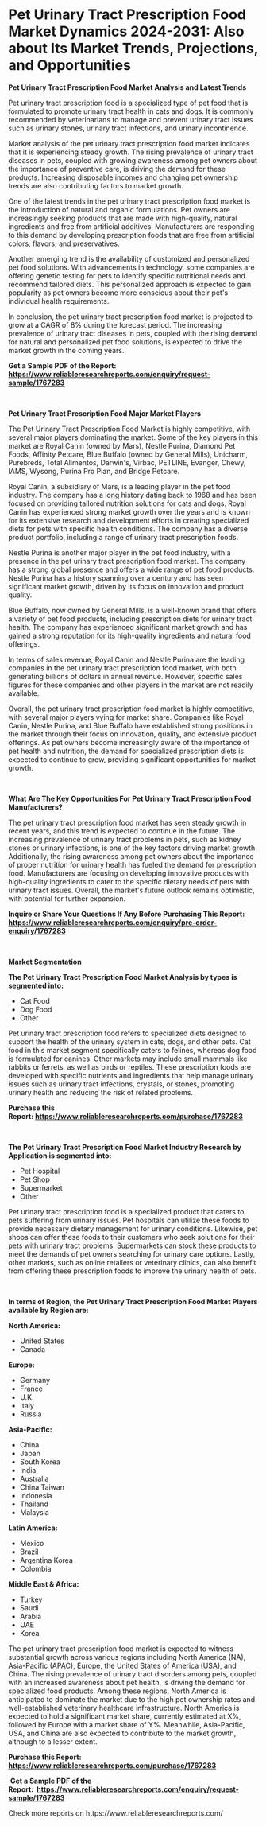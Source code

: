 <p><h1>Pet Urinary Tract Prescription Food Market Dynamics 2024-2031: Also about Its Market Trends, Projections, and Opportunities</h1></p><p><strong>Pet Urinary Tract Prescription Food Market Analysis and Latest Trends</strong></p>
<p><p>Pet urinary tract prescription food is a specialized type of pet food that is formulated to promote urinary tract health in cats and dogs. It is commonly recommended by veterinarians to manage and prevent urinary tract issues such as urinary stones, urinary tract infections, and urinary incontinence.</p><p>Market analysis of the pet urinary tract prescription food market indicates that it is experiencing steady growth. The rising prevalence of urinary tract diseases in pets, coupled with growing awareness among pet owners about the importance of preventive care, is driving the demand for these products. Increasing disposable incomes and changing pet ownership trends are also contributing factors to market growth.</p><p>One of the latest trends in the pet urinary tract prescription food market is the introduction of natural and organic formulations. Pet owners are increasingly seeking products that are made with high-quality, natural ingredients and free from artificial additives. Manufacturers are responding to this demand by developing prescription foods that are free from artificial colors, flavors, and preservatives.</p><p>Another emerging trend is the availability of customized and personalized pet food solutions. With advancements in technology, some companies are offering genetic testing for pets to identify specific nutritional needs and recommend tailored diets. This personalized approach is expected to gain popularity as pet owners become more conscious about their pet's individual health requirements.</p><p>In conclusion, the pet urinary tract prescription food market is projected to grow at a CAGR of 8% during the forecast period. The increasing prevalence of urinary tract diseases in pets, coupled with the rising demand for natural and personalized pet food solutions, is expected to drive the market growth in the coming years.</p></p>
<p><strong>Get a Sample PDF of the Report:&nbsp; <a href="https://www.reliableresearchreports.com/enquiry/request-sample/1767283">https://www.reliableresearchreports.com/enquiry/request-sample/1767283</a></strong></p>
<p>&nbsp;</p>
<p><strong>Pet Urinary Tract Prescription Food Major Market Players</strong></p>
<p><p>The Pet Urinary Tract Prescription Food Market is highly competitive, with several major players dominating the market. Some of the key players in this market are Royal Canin (owned by Mars), Nestle Purina, Diamond Pet Foods, Affinity Petcare, Blue Buffalo (owned by General Mills), Unicharm, Purebreds, Total Alimentos, Darwin's, Virbac, PETLINE, Evanger, Chewy, IAMS, Wysong, Purina Pro Plan, and Bridge Petcare.</p><p>Royal Canin, a subsidiary of Mars, is a leading player in the pet food industry. The company has a long history dating back to 1968 and has been focused on providing tailored nutrition solutions for cats and dogs. Royal Canin has experienced strong market growth over the years and is known for its extensive research and development efforts in creating specialized diets for pets with specific health conditions. The company has a diverse product portfolio, including a range of urinary tract prescription foods.</p><p>Nestle Purina is another major player in the pet food industry, with a presence in the pet urinary tract prescription food market. The company has a strong global presence and offers a wide range of pet food products. Nestle Purina has a history spanning over a century and has seen significant market growth, driven by its focus on innovation and product quality.</p><p>Blue Buffalo, now owned by General Mills, is a well-known brand that offers a variety of pet food products, including prescription diets for urinary tract health. The company has experienced significant market growth and has gained a strong reputation for its high-quality ingredients and natural food offerings.</p><p>In terms of sales revenue, Royal Canin and Nestle Purina are the leading companies in the pet urinary tract prescription food market, with both generating billions of dollars in annual revenue. However, specific sales figures for these companies and other players in the market are not readily available.</p><p>Overall, the pet urinary tract prescription food market is highly competitive, with several major players vying for market share. Companies like Royal Canin, Nestle Purina, and Blue Buffalo have established strong positions in the market through their focus on innovation, quality, and extensive product offerings. As pet owners become increasingly aware of the importance of pet health and nutrition, the demand for specialized prescription diets is expected to continue to grow, providing significant opportunities for market growth.</p></p>
<p>&nbsp;</p>
<p><strong>What Are The Key Opportunities For Pet Urinary Tract Prescription Food Manufacturers?</strong></p>
<p><p>The pet urinary tract prescription food market has seen steady growth in recent years, and this trend is expected to continue in the future. The increasing prevalence of urinary tract problems in pets, such as kidney stones or urinary infections, is one of the key factors driving market growth. Additionally, the rising awareness among pet owners about the importance of proper nutrition for urinary health has fueled the demand for prescription food. Manufacturers are focusing on developing innovative products with high-quality ingredients to cater to the specific dietary needs of pets with urinary tract issues. Overall, the market's future outlook remains optimistic, with potential for further expansion.</p></p>
<p><strong>Inquire or Share Your Questions If Any Before Purchasing This Report: <a href="https://www.reliableresearchreports.com/enquiry/pre-order-enquiry/1767283">https://www.reliableresearchreports.com/enquiry/pre-order-enquiry/1767283</a></strong></p>
<p>&nbsp;</p>
<p><strong>Market Segmentation</strong></p>
<p><strong>The Pet Urinary Tract Prescription Food Market Analysis by types is segmented into:</strong></p>
<p><ul><li>Cat Food</li><li>Dog Food</li><li>Other</li></ul></p>
<p><p>Pet urinary tract prescription food refers to specialized diets designed to support the health of the urinary system in cats, dogs, and other pets. Cat food in this market segment specifically caters to felines, whereas dog food is formulated for canines. Other markets may include small mammals like rabbits or ferrets, as well as birds or reptiles. These prescription foods are developed with specific nutrients and ingredients that help manage urinary issues such as urinary tract infections, crystals, or stones, promoting urinary health and reducing the risk of related problems.</p></p>
<p><strong>Purchase this Report:&nbsp;<a href="https://www.reliableresearchreports.com/purchase/1767283">https://www.reliableresearchreports.com/purchase/1767283</a></strong></p>
<p>&nbsp;</p>
<p><strong>The Pet Urinary Tract Prescription Food Market Industry Research by Application is segmented into:</strong></p>
<p><ul><li>Pet Hospital</li><li>Pet Shop</li><li>Supermarket</li><li>Other</li></ul></p>
<p><p>Pet urinary tract prescription food is a specialized product that caters to pets suffering from urinary issues. Pet hospitals can utilize these foods to provide necessary dietary management for urinary conditions. Likewise, pet shops can offer these foods to their customers who seek solutions for their pets with urinary tract problems. Supermarkets can stock these products to meet the demands of pet owners searching for urinary care options. Lastly, other markets, such as online retailers or veterinary clinics, can also benefit from offering these prescription foods to improve the urinary health of pets.</p></p>
<p>&nbsp;</p>
<p><strong>In terms of Region, the Pet Urinary Tract Prescription Food Market Players available by Region are:</strong></p>
<p>
    <p> <strong> North America: </strong>
        <ul>
            <li>United States</li>
            <li>Canada</li>
        </ul>
        </p> 
    <p> <strong> Europe: </strong>
        <ul>
            <li>Germany</li>
            <li>France</li>
            <li>U.K.</li>
            <li>Italy</li>
            <li>Russia</li>
        </ul>
        </p> 
    <p> <strong> Asia-Pacific: </strong>
        <ul>
            <li>China</li>
            <li>Japan</li>
            <li>South Korea</li>
            <li>India</li>
            <li>Australia</li>
            <li>China Taiwan</li>
            <li>Indonesia</li>
            <li>Thailand</li>
            <li>Malaysia</li>
        </ul>
        </p> 
    <p> <strong> Latin America: </strong>
        <ul>
            <li>Mexico</li>
            <li>Brazil</li>
            <li>Argentina Korea</li>
            <li>Colombia</li>
        </ul>
        </p> 
    <p> <strong> Middle East & Africa: </strong>
        <ul>
            <li>Turkey</li>
            <li>Saudi</li>
            <li>Arabia</li>
            <li>UAE</li>
            <li>Korea</li>
        </ul>
    </p>
    </p>
<p><p>The pet urinary tract prescription food market is expected to witness substantial growth across various regions including North America (NA), Asia-Pacific (APAC), Europe, the United States of America (USA), and China. The rising prevalence of urinary tract disorders among pets, coupled with an increased awareness about pet health, is driving the demand for specialized food products. Among these regions, North America is anticipated to dominate the market due to the high pet ownership rates and well-established veterinary healthcare infrastructure. North America is expected to hold a significant market share, currently estimated at X%, followed by Europe with a market share of Y%. Meanwhile, Asia-Pacific, USA, and China are also expected to contribute to the market growth, although to a lesser extent.</p></p>
<p><strong>Purchase this Report: <a href="https://www.reliableresearchreports.com/purchase/1767283">https://www.reliableresearchreports.com/purchase/1767283</a></strong></p>
<p>&nbsp;<strong>Get a Sample PDF of the Report:&nbsp;&nbsp;<a href="https://www.reliableresearchreports.com/enquiry/request-sample/1767283">https://www.reliableresearchreports.com/enquiry/request-sample/1767283</a></strong></p>
<p><strong></strong></p>
<p>Check more reports on https://www.reliableresearchreports.com/</p>